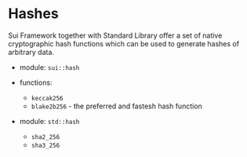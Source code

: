 # Hashes

Sui Framework together with Standard Library offer a set of native cryptographic hash functions which can be used to generate hashes of arbitrary data.

- module: `sui::hash`
- functions:
    - `keccak256`
    - `blake2b256` - the preferred and fastesh hash function

- module: `std::hash`
    - `sha2_256`
    - `sha3_256`

